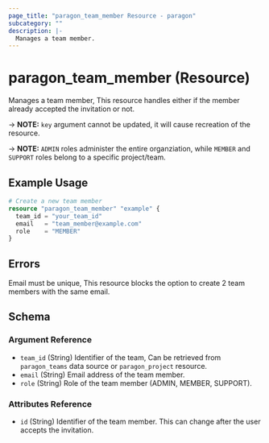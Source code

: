 ```yaml
---
page_title: "paragon_team_member Resource - paragon"
subcategory: ""
description: |-
  Manages a team member.
---
```


# paragon_team_member (Resource)

Manages a team member, This resource handles either if the member already accepted the invitation or not.

-> **NOTE:** `key` argument cannot be updated, it will cause recreation of the resource.

-> **NOTE:** `ADMIN` roles administer the entire organziation, while `MEMBER` and `SUPPORT` roles belong to a specific project/team.

## Example Usage

```terraform
# Create a new team member
resource "paragon_team_member" "example" {
  team_id = "your_team_id"
  email   = "team_member@example.com"
  role    = "MEMBER"
}
```

## Errors
Email must be unique, This resource blocks the option to create 2 team members with the same email.

## Schema

### Argument Reference

- `team_id` (String) Identifier of the team, Can be retrieved from `paragon_teams` data source or `paragon_project` resource.
- `email` (String) Email address of the team member.
- `role` (String) Role of the team member (ADMIN, MEMBER, SUPPORT).

### Attributes Reference

- `id` (String) Identifier of the team member. This can change after the user accepts the invitation.